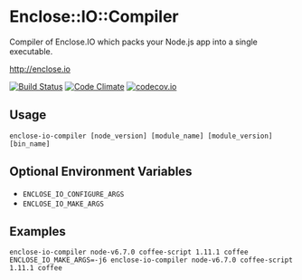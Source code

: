 # Enclose::IO::Compiler

Compiler of Enclose.IO which packs your Node.js app into a single executable.

http://enclose.io

[![Build Status](https://travis-ci.org/enclose-io/compiler.svg)](https://travis-ci.org/enclose-io/compiler)
[![Code Climate](https://codeclimate.com/github/enclose-io/compiler/badges/gpa.svg)](https://codeclimate.com/github/enclose-io/compiler)
[![codecov.io](https://codecov.io/github/enclose-io/compiler/coverage.svg?branch=master)](https://codecov.io/github/enclose-io/compiler?branch=master)

## Usage

    enclose-io-compiler [node_version] [module_name] [module_version] [bin_name]

## Optional Environment Variables

* `ENCLOSE_IO_CONFIGURE_ARGS`
* `ENCLOSE_IO_MAKE_ARGS`

## Examples

    enclose-io-compiler node-v6.7.0 coffee-script 1.11.1 coffee
    ENCLOSE_IO_MAKE_ARGS=-j6 enclose-io-compiler node-v6.7.0 coffee-script 1.11.1 coffee
